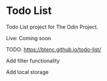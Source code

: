 # Todo List
Todo List project for The Odin Project.

Live: Coming soon

TODO: https://btenc.github.io/todo-list/

Add filter functionality

Add local storage

